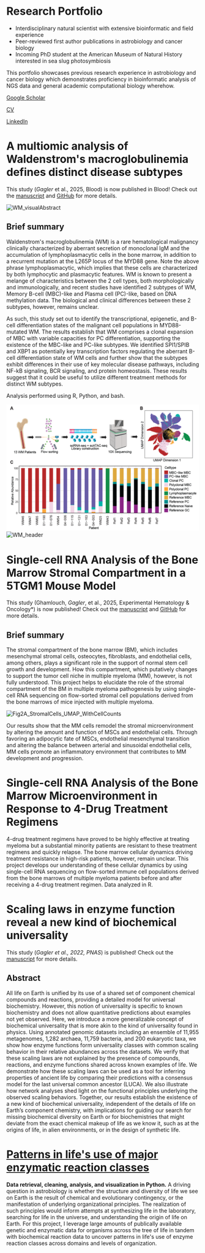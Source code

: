 # Research Portfolio
- Interdisciplinary natural scientist with extensive bioinformatic and field experience
- Peer-reviewed first author publications in astrobiology and cancer biology
- Incoming PhD student at the American Museum of Natural History interested in sea slug photosymbiosis

This portfolio showcases previous research experience in astrobiology and cancer biology which demonstrates proficiency in bioinformatic analysis of NGS data and general academic computational biology wherehow. 

[Google Scholar](https://scholar.google.com/citations?user=6l3aYEoAAAAJ&hl=en&oi=sra)

[CV](https://github.com/dgagler/dgagler/blob/master/dgagler_CV_2024.pdf)

[LinkedIn](https://www.linkedin.com/in/dylan-gagler-4a0a68191/) 

# A multiomic analysis of Waldenstrom's macroglobulinemia defines distinct disease subtypes

This study (*Gagler* et al., 2025, Blood) is now published in Blood! Check out the [manuscript](https://ashpublications.org/blood/article-abstract/doi/10.1182/blood.2024028164/537142/A-multiomic-analysis-of-Waldenstrom?redirectedFrom=fulltext) and [GitHub](https://github.com/dgagler/WM_scMultiomeAnalysis) for more details.

![WM_visualAbstract](https://github.com/user-attachments/assets/45234f36-fb0a-49c9-b072-999ba6bf367c)

## Brief summary
Waldenstrom's macroglobulinemia (WM) is a rare hematological malignancy clinically characterized by aberrant secretion of monoclonal IgM and the accumulation of lymphoplasmacytic cells in the bone marrow, in addition to a recurrent mutation at the L265P locus of the MYD88 gene. Note the above phrase lymphoplasmacytic, which implies that these cells are characterized by both lymphocytic and plasmacytic features. WM is known to present a melange of characteristics between the 2 cell types, both morphologically and immunologically, and recent studies have identified 2 subtypes of WM, Memory B-cell (MBC)-like and Plasma cell (PC)-like, based on DNA methylation data. The biological and clinical differences between these 2 subtypes, however, remains unclear. 

As such, this study set out to identify the transcriptional, epigenetic, and B-cell differentiation states of the malignant cell populations in MYD88-mutated WM. The results establish that WM comprises a clonal expansion of MBC with variable capacities for PC differentiation, supporting the existence of the MBC-like and PC-like subtypes. We identified SPI1/SPIB and XBP1 as potentially key transcription factors regulating the aberrant B-cell differentiation state of WM cells and further show that the subtypes exhibit differences in their use of key molecular disease pathways, including NF-kB signaling, BCR signaling, and protein homeostasis. These results suggest that it could be useful to utilize different treatment methods for distinct WM subtypes.

Analysis performed using R, Python, and bash.

![Header](https://github.com/dgagler/dgagler.github.io/blob/master/WM_header.png)
![WM_header](https://github.com/user-attachments/assets/374f9c8f-3ac1-4136-aefc-aaca9724e018)

# Single-cell RNA Analysis of the Bone Marrow Stromal Compartment in a 5TGM1 Mouse Model
This study (Ghamlouch, *Gagler*, et al., 2025, Experimental Hematology & Oncology*) is now published! Check out the [manuscript](https://link.springer.com/article/10.1186/s40164-025-00606-x) and [GitHub](https://github.com/dgagler/5TGM1-Stromal) for more details.

## Brief summary
The stromal compartment of the bone marrow (BM), which includes mesenchymal stromal cells, osteocytes, fibroblasts, and endothelial cells, among others, plays a significant role in the support of normal stem cell growth and development. How this compartment, which putatively changes to support the tumor cell niche in multiple myeloma (MM), however, is not fully understood. This project helps to elucidate the role of the stromal compartment of the BM in multiple myeloma pathogenesis by using single-cell RNA sequencing on flow-sorted stromal cell populations derived from the bone marrows of mice injected with multiple myeloma.

![Fig2A_StromalCells_UMAP_WithCellCounts](https://github.com/user-attachments/assets/acbb1cfc-8e60-46c1-bbdb-0b06c1a3a709)

Our results show that the MM cells remodel the stromal microenvironment by altering the amount and function of MSCs and endothelial cells. Through favoring an adipocytic fate of MSCs, endothelial mesenchymal transition and altering the balance between arterial and sinusoidal endothelial cells, MM cells promote an inflammatory environment that contributes to MM development and progression.

# Single-cell RNA Analysis of the Bone Marrow Microenvironment in Response to 4-Drug Treatment Regimens
4-drug treatment regimens have proved to be highly effective at treating myeloma but a substantial minority patients are resistant to these treatment regimens and quickly relapse. The bone marrow cellular dynamics driving treatment resistance in high-risk patients, however, remain unclear. This project develops our understanding of these cellular dynamics by using single-cell RNA sequencing on flow-sorted immune cell populations derived from the bone marrows of multiple myeloma patients before and after receiving a 4-drug treatment regimen. Data analyzed in R.

# Scaling laws in enzyme function reveal a new kind of biochemical universality
This study (*Gagler et al., 2022, PNAS*) is published! Check out the [manuscript](https://www.pnas.org/doi/abs/10.1073/pnas.2106655119) for more details.

## Abstract
All life on Earth is unified by its use of a shared set of component chemical compounds and reactions, providing a detailed model for universal biochemistry. However, this notion of universality is specific to known biochemistry and does not allow quantitative predictions about examples not yet observed. Here, we introduce a more generalizable concept of biochemical universality that is more akin to the kind of universality found in physics. Using annotated genomic datasets including an ensemble of 11,955 metagenomes, 1,282 archaea, 11,759 bacteria, and 200 eukaryotic taxa, we show how enzyme functions form universality classes with common scaling behavior in their relative abundances across the datasets. We verify that these scaling laws are not explained by the presence of compounds, reactions, and enzyme functions shared across known examples of life. We demonstrate how these scaling laws can be used as a tool for inferring properties of ancient life by comparing their predictions with a consensus model for the last universal common ancestor (LUCA). We also illustrate how network analyses shed light on the functional principles underlying the observed scaling behaviors. Together, our results establish the existence of a new kind of biochemical universality, independent of the details of life on Earth’s component chemistry, with implications for guiding our search for missing biochemical diversity on Earth or for biochemistries that might deviate from the exact chemical makeup of life as we know it, such as at the origins of life, in alien environments, or in the design of synthetic life.

# [Patterns in life's use of major enzymatic reaction classes](https://nbviewer.jupyter.org/github/dgagler/dgagler.github.io/blob/master/enzyme_demo.ipynb)

**Data retrieval, cleaning, analysis, and visualization in Python.** A driving question in astrobiology is whether the structure and diversity of life we see on Earth is the result of chemical and evolutionary contingency, or the manifestation of underlying organizational principles. The realization of such principles would inform attempts at synthesizing life in the laboratory, searching for life in the universe, and understanding the origin of life on Earth. For this project, I leverage large amounts of publically available genetic and enzymatic data for organisms across the tree of life in tandem with biochemical reaction data to uncover patterns in life's use of enzyme reaction classes across domains and levels of organization.
